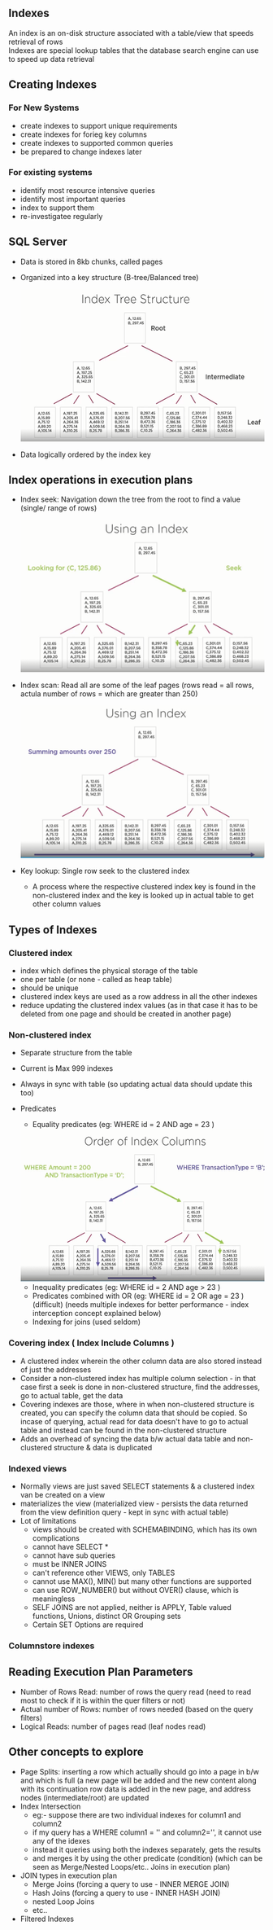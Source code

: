 ## Indexes
An index is an on-disk structure associated with a table/view that speeds retrieval of rows  
Indexes are special lookup tables that the database search engine can use to speed up data retrieval  

## Creating Indexes

### For New Systems
  - create indexes to support unique requirements
  - create indexes for forieg key columns
  - create indexes to supported common queries
  - be prepared to change indexes later

### For existing systems
  - identify most resource intensive queries
  - identify most important queries
  -  index to support them
  -  re-investigatee regularly

## SQL Server
- Data is stored in 8kb chunks, called pages
- Organized into a key structure (B-tree/Balanced tree)
  
  <img src="../assets/database/index_tree_structure.png" width="500" height="300">
  
- Data logically ordered by the index key

## Index operations in execution plans
- Index seek: Navigation down the tree from the root to find a value (single/ range of rows)
  
  <img src="../assets/database/index_seek.png" width="500" height="300">
  
- Index scan: Read all are some of the leaf pages (rows read = all rows, actula number of rows = which are greater than 250)

  <img src="../assets/database/index_scan.png" width="500" height="300">
  
- Key lookup: Single row seek to the clustered index
  - A process where the respective clustered index key is found in the non-clustered index and the key is looked up in actual table to get other column values 


## Types of Indexes

### Clustered index
- index which defines the physical storage of the table
- one per table (or none - called as heap table)
- should be unique
- clustered index keys are used as a row address in all the other indexes
- reduce updating the clustered index values (as in that case it has to be deleted from one page and should be created in another page)

### Non-clustered index
- Separate structure from the table
- Current is Max 999 indexes
- Always in sync with table (so updating actual data should update this too)
- Predicates
  - Equality predicates (eg: WHERE id = 2 AND age = 23 )

  <img src="../assets/database/index_seek_and_scan.png" width="500" height="300">

  - Inequality predicates (eg: WHERE id = 2 AND age > 23 )
  - Predicates combined with OR (eg: WHERE id = 2 OR age = 23 ) (difficult) (needs multiple indexes for better performance - index interception concept explained below)
  - Indexing for joins (used seldom)

### Covering index ( Index Include Columns )
- A clustered index wherein the other column data are also stored instead of just the addresses
- Consider a non-clustered index has multiple column selection - in that case first a seek is done in non-clustered structure, find the addresses, go to actual table, get the data
- Covering indexes are those, where in when non-clustered structure is created, you can specify the column data that should be copied. So incase of querying, actual read for data doesn't have to go to actual table and instead can be found in the non-clustered structure
- Adds an overhead of syncing the data b/w actual data table and non-clustered structure & data is duplicated

### Indexed views
- Normally views are just saved SELECT statements & a clustered index van be created on a view
- materializes the view (materialized view - persists the data returned from the view definition query - kept in sync with actual table)
- Lot of limitations
  - views should be created with SCHEMABINDING, which has its own complications
  - cannot have SELECT *
  - cannot have sub queries
  - must be INNER JOINS
  - can't reference other VIEWS, only TABLES
  - cannot use MAX(), MIN() but many other functions are supported
  - can use ROW_NUMBER() but without OVER() clause, which is meaningless
  - SELF JOINS are not applied, neither is APPLY, Table valued functions, Unions, distinct OR Grouping sets
  - Certain SET Options are required

### Columnstore indexes


## Reading Execution Plan Parameters
- Number of Rows Read: number of rows the query read (need to read most to check if it is within the quer filters or not)
- Actual number of Rows: number of rows needed (based on the query filters)
- Logical Reads: number of pages read (leaf nodes read)

## Other concepts to explore
- Page Splits: inserting a row which actually should go into a page in b/w and which is full (a new page will be added and the new content along with its continuation row data is added in the new page, and address nodes (intermediate/root) are updated
- Index Intersection 
  - eg:- suppose there are two individual indexes for column1 and column2
  - if my query has a WHERE column1 = '' and column2='', it cannot use any of the idexes
  - instead it queries using both the indexes separately, gets the results
  - and merges it by using the other predicate (condition) (which can be seen as Merge/Nested Loops/etc.. Joins in execution plan)
- JOIN types in execution plan
  - Merge Joins (forcing a query to use - INNER MERGE JOIN)
  - Hash Joins (forcing a query to use - INNER HASH JOIN)
  - nested Loop Joins
  - etc.. 
- Filtered Indexes



